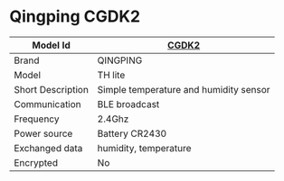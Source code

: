 # Qingping CGDK2

|Model Id|[CGDK2](./../../src/devices/CGDK2_json.h)|
|-|-|
|Brand|QINGPING|
|Model|TH lite|
|Short Description| Simple temperature and humidity sensor|
|Communication|BLE broadcast|
|Frequency|2.4Ghz|
|Power source|Battery CR2430|
|Exchanged data|humidity, temperature|
|Encrypted|No|
